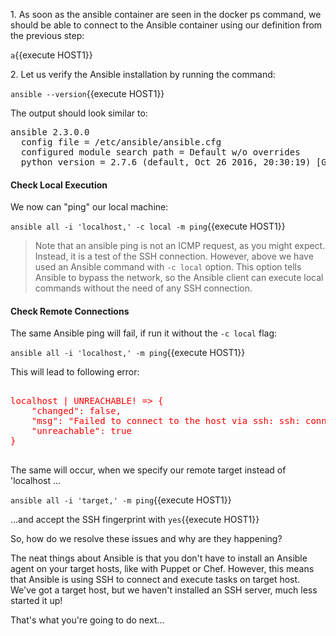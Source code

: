 
1\. As soon as the ansible container are seen in the docker ps command, we should be able to connect to the Ansible container using our definition from the previous step:

`a`{{execute HOST1}}

2\. Let us verify the Ansible installation by running the command:

`ansible --version`{{execute HOST1}}

The output should look similar to:

<pre>
ansible 2.3.0.0
  config file = /etc/ansible/ansible.cfg
  configured module search path = Default w/o overrides
  python version = 2.7.6 (default, Oct 26 2016, 20:30:19) [GCC 4.8.4]
</pre>

#### Check Local Execution

We now can "ping" our local machine:

`ansible all -i 'localhost,' -c local -m ping`{{execute HOST1}}

> Note that an ansible ping is not an ICMP request, as you might expect. Instead, it is a test of the SSH connection. However, above we have used an Ansible command with `-c local` option. This option tells Ansible to bypass the network, so the Ansible client can execute local commands without the need of any SSH connection.

#### Check Remote Connections
The same Ansible ping will fail, if run it without the `-c local` flag:

`ansible all -i 'localhost,' -m ping`{{execute HOST1}}

This will lead to following error:

<pre style="color: red">

localhost | UNREACHABLE! => {
    "changed": false,
    "msg": "Failed to connect to the host via ssh: ssh: connect to host localhost port 22: Connection refused\r\n",
    "unreachable": true
}

</pre>

The same will occur, when we specify our remote target instead of 'localhost ...

`ansible all -i 'target,' -m ping`{{execute HOST1}}

...and accept the SSH fingerprint with `yes`{{execute HOST1}}

So, how do we resolve these issues and why are they happening?

The neat things about Ansible is that you don't have to install an Ansible agent on your target hosts, like with Puppet or Chef. However, this means that Ansible is using SSH to connect and execute tasks on target host. We've got a target host, but we haven't installed an SSH server, much less started it up!

That's what you're going to do next...

